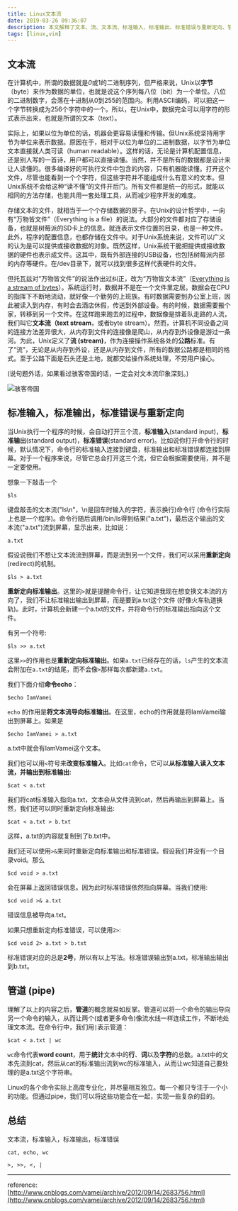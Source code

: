 ```yaml
---
title: Linux文本流
date: 2019-03-26 09:36:07
description: 本文解释了文本、流、文本流、标准输入、标准输出、标准错误与重新定向、管道 (pipe)等概念。<br /><br />托瓦兹对<b>“万物皆文件”</b>的说法作出过纠正，改为<b>“万物皆文本流”（Everything is a stream of bytes）</b>。系统运行时，数据并不是在一个文件里定居。数据会在CPU的指挥下不断地流动，就好像一个勤劳的上班族。有时数据需要到办公室上班，因此被读入到内存，有时会去酒店休假，传送到外部设备。有的时候，数据需要搬个家，转移到另一个文件。在这样跑来跑去的过程中，数据像是排着队走路的人流，我们叫它<b>文本流（text stream</b>，或者byte stream）。然而，计算机不同设备之间的连接方法差异很大，从内存到文件的连接像是爬山，从内存到外设像是游过一条河。为此，Unix定义了<b>流 (stream)</b>，作为连接操作系统各处的<b>公路</b>标准。有了“流”，无论是从内存到外设，还是从内存到文件，所有的数据公路都是相同的格式。至于公路下面是石头还是土地，就都交给操作系统处理，不劳用户操心。<br /><br />理解了以上的概念之后，<b>管道</b>的概念就易如反掌。管道可以将一个命令的输出导向另一个命令的输入，从而让两个(或者更多命令)像流水线一样连续工作，不断地处理文本流。在命令行中，我们用 <code>|</code> 表示管道。
tags: [linux,vim]
---
```


## 文本流

在计算机中，所谓的数据就是*0*或1的二进制序列，但严格来说，Unix以**字节**（byte）来作为数据的单位，也就是说这个序列每八位（bit）为一个单位。八位的二进制数字，会落在十进制从0到255的范围内。利用ASCII编码，可以把这一个字节转换成为256个字符中的一个。所以，在Unix中，数据完全可以用字符的形式表示出来，也就是所谓的文本（text）。

实际上，如果以位为单位的话，机器会更容易读懂和传输。但Unix系统坚持用字节为单位来表示数据。原因在于，相对于以位为单位的二进制数据，以字节为单位文本直接就人类可读（human readable）。这样的话，无论是计算机配置信息，还是别人写的一首诗，用户都可以直接读懂。当然，并不是所有的数据都是设计来让人读懂的。很多编译好的可执行文件中包含的内容，只有机器能读懂。打开这个文件，尽管也能看到一个个字符，但这些字符并不能组成什么有意义的文本。但Unix系统不会给这种“读不懂”的文件开后门。所有文件都是统一的形式，就能以相同的方法存储，也能共用一套处理工具，从而减少程序开发的难度。

存储文本的文件，就相当于一个个存储数据的房子。在Unix的设计哲学中，一向有“万物皆文件”（Everything is a file）的说法。大部分的文件都对应了存储设备，也就是树莓派的SD卡上的信息。就连表示文件位置的目录，也是一种文件。此外，程序的配置信息，也都存储在文件中。对于Unix系统来说，文件可以广义的认为是可以提供或接收数据的对象。既然这样，Unix系统干脆把提供或接收数据的硬件也表示成文件。这其中，既有外部连接的USB设备，也包括树莓派内部的内存等硬件。在/dev目录下，就可以找到很多这样代表硬件的文件。

但托瓦兹对“万物皆文件”的说法作出过纠正，改为“万物皆文本流”（[Everything is a stream of bytes](http://yarchive.net/comp/linux/everything_is_file.html)）。系统运行时，数据并不是在一个文件里定居。数据会在CPU的指挥下不断地流动，就好像一个勤劳的上班族。有时数据需要到办公室上班，因此被读入到内存，有时会去酒店休假，传送到外部设备。有的时候，数据需要搬个家，转移到另一个文件。在这样跑来跑去的过程中，数据像是排着队走路的人流，我们叫它**文本流（text stream**，或者byte stream）。然而，计算机不同设备之间的连接方法差异很大，从内存到文件的连接像是爬山，从内存到外设像是游过一条河。为此，Unix定义了**流 (stream)**，作为连接操作系统各处的**公路**标准。有了“流”，无论是从内存到外设，还是从内存到文件，所有的数据公路都是相同的格式。至于公路下面是石头还是土地，就都交给操作系统处理，不劳用户操心。

(说句题外话，如果看过骇客帝国的话，一定会对文本流印象深刻。)

![骇客帝国](2012091402482228.jpg)

## 标准输入，标准输出，标准错误与重新定向

当Unix执行一个程序的时候，会自动打开三个流，**标准输入**(standard input)，**标准输出**(standard output)，**标准错误**(standard error)。比如说你打开命令行的时候，默认情况下，命令行的标准输入连接到键盘，标准输出和标准错误都连接到屏幕。对于一个程序来说，尽管它总会打开这三个流，但它会根据需要使用，并不是一定要使用。

想象一下敲击一个

```shell
$ls
```

键盘敲击的文本流("ls\n"，\n是回车时输入的字符，表示换行)命令行 (命令行实际上也是一个程序)。命令行随后调用/bin/ls得到结果("a.txt")，最后这个输出的文本流("a.txt")流到屏幕，显示出来，比如说：

```shell
a.txt
```

假设说我们不想让文本流流到屏幕，而是流到另一个文件，我们可以采用**重新定向**(redirect)的机制。

```shell
$ls > a.txt
```

**重新定向标准输出**。这里的`>`就是提醒命令行，让它知道我现在想变换文本流的方向了，我们不让标准输出输出到屏幕，而是要到a.txt这个文件 (好像火车轨道换轨)。此时，计算机会新建一个a.txt的文件，并将命令行的标准输出指向这个文件。

有另一个符号:

```shell
$ls >> a.txt
```

这里`>>`的作用也是**重新定向标准输出**。如果`a.txt`已经存在的话，`ls`产生的文本流会附加在`a.txt`的结尾，而不会像`>`那样每次都新建`a.txt`。

我们下面介绍**命令echo**：

```shell
$echo IamVamei
```

`echo` 的作用是**将文本流导向标准输出**。在这里，echo的作用就是将IamVamei输出到屏幕上。如果是

```shell
$echo IamVamei > a.txt
```

a.txt中就会有IamVamei这个文本。

我们也可以用`<`符号来**改变标准输入**。比如`cat`命令，它可以**从标准输入读入文本流，并输出到标准输出**:

```shell
$cat < a.txt
```

我们将cat标准输入指向a.txt，文本会从文件流到cat，然后再输出到屏幕上。当然，我们还可以同时重新定向标准输出:

```shell
$cat < a.txt > b.txt
```

这样，a.txt的内容就复制到了b.txt中。

我们还可以使用`>&`来同时重新定向标准输出和标准错误。假设我们并没有一个目录void。那么

```shell
$cd void > a.txt
```

会在屏幕上返回错误信息。因为此时标准错误依然指向屏幕。当我们使用:

```shell
$cd void >& a.txt
```

错误信息被导向a.txt。

如果只想重新定向标准错误，可以使用`2>`:

```shell
$cd void 2> a.txt > b.txt
```

标准错误对应的总是**2号**，所以有以上写法。标准错误输出到a.txt，标准输出输出到b.txt。

## 管道 (pipe)

理解了以上的内容之后，**管道**的概念就易如反掌。管道可以将一个命令的输出导向另一个命令的输入，从而让两个(或者更多命令)像流水线一样连续工作，不断地处理文本流。在命令行中，我们用`|`表示管道：

```shell
$cat < a.txt | wc
```

`wc`命令代表**word count**，用于**统计**文本中的**行**、**词**以及**字符**的总数。a.txt中的文本先流到cat，然后从cat的标准输出流到wc的标准输入，从而让wc知道自己要处理的是a.txt这个字符串。

Linux的各个命令实际上高度专业化，并尽量相互独立。每一个都只专注于一个小的功能。但通过pipe，我们可以将这些功能合在一起，实现一些复杂的目的。

## 总结

文本流，标准输入，标准输出，标准错误

```shell
cat, echo, wc

>, >>, <, |
```

---
reference:
[http://www.cnblogs.com/vamei/archive/2012/09/14/2683756.html](http://www.cnblogs.com/vamei/archive/2012/09/14/2683756.html)
